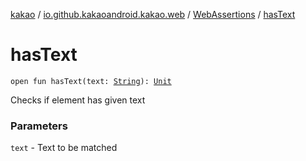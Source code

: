 [kakao](../../index.md) / [io.github.kakaoandroid.kakao.web](../index.md) / [WebAssertions](index.md) / [hasText](./has-text.md)

# hasText

`open fun hasText(text: `[`String`](https://kotlinlang.org/api/latest/jvm/stdlib/kotlin/-string/index.html)`): `[`Unit`](https://kotlinlang.org/api/latest/jvm/stdlib/kotlin/-unit/index.html)

Checks if element has given text

### Parameters

`text` - Text to be matched